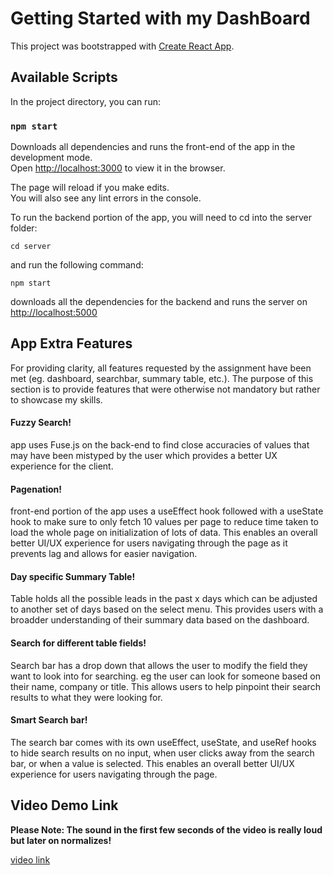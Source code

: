 # Getting Started with my DashBoard

This project was bootstrapped with [Create React App](https://github.com/facebook/create-react-app).

## Available Scripts

In the project directory, you can run:

### `npm start`

Downloads all dependencies and runs the front-end of the app in the development mode.\
Open [http://localhost:3000](http://localhost:3000) to view it in the browser.

The page will reload if you make edits.\
You will also see any lint errors in the console.

To run the backend portion of the app, you will need to cd into the server folder:

`cd server`

and run the following command:

`npm start`

downloads all the dependencies for the backend and runs the server on [http://localhost:5000](http://localhost:5000)

## App Extra Features
For providing clarity, all features requested by the assignment have been met (eg. dashboard, searchbar, summary table, etc.). The purpose of this section is to provide features that were otherwise not mandatory but rather to showcase my skills. 

#### Fuzzy Search!
app uses Fuse.js on the back-end to find close accuracies of values that may have been mistyped by the user which provides a better UX experience for the client. 

#### Pagenation!
front-end portion of the app uses a useEffect hook followed with a useState hook to make sure to only fetch 10 values per page to reduce time taken to load the whole page on initialization of lots of data. This enables an overall better UI/UX experience for users navigating through the page as it prevents lag and allows for easier navigation.

#### Day specific Summary Table!
Table holds all the possible leads in the past x days which can be adjusted to another set of days based on the select menu. This provides users with a broadder understanding of their summary data based on the dashboard.

#### Search for different table fields!
Search bar has a drop down that allows the user to modify the field they want to look into for searching. eg the user can look for someone based on their name, company or title. This allows users to help pinpoint their search results to what they were looking for.

#### Smart Search bar!
The search bar comes with its own useEffect, useState, and useRef hooks to hide search results on no input, when user clicks away from the search bar, or when a value is selected. This enables an overall better UI/UX experience for users navigating through the page.


## Video Demo Link
**Please Note: The sound in the first few seconds of the video is really loud but later on normalizes!**

[video link](https://www.dropbox.com/s/q41ecu8wwb4g6np/React%20App%20-%20Google%20Chrome%202021-08-08%2009-50-16.mp4?dl=0)
